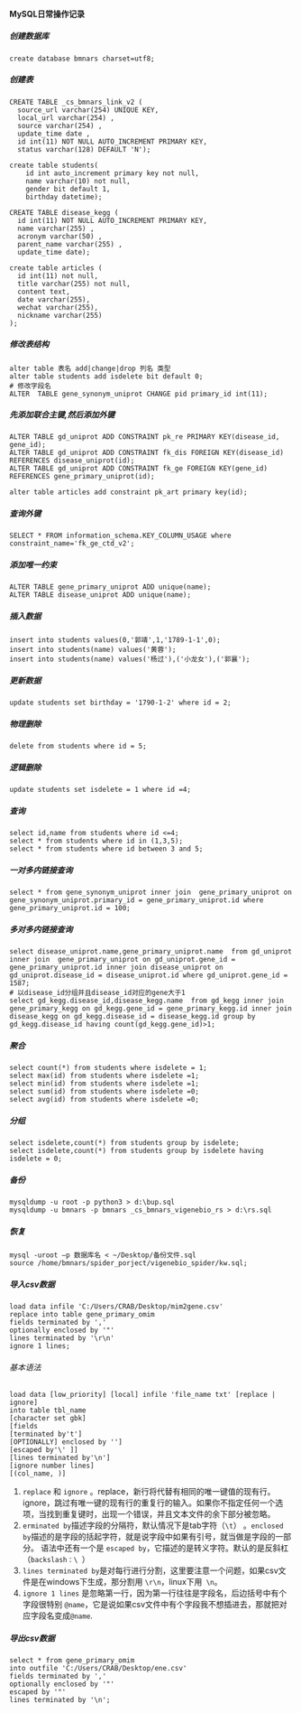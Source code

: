 #### MySQL日常操作记录


##### 创建数据库
```
create database bmnars charset=utf8;
```
##### 创建表
```
CREATE TABLE _cs_bmnars_link_v2 (
  source_url varchar(254) UNIQUE KEY,
  local_url varchar(254) ,
  source varchar(254) ,
  update_time date ,
  id int(11) NOT NULL AUTO_INCREMENT PRIMARY KEY,
  status varchar(128) DEFAULT 'N');

create table students(
    id int auto_increment primary key not null,
    name varchar(10) not null,
    gender bit default 1,
    birthday datetime);

CREATE TABLE disease_kegg (
  id int(11) NOT NULL AUTO_INCREMENT PRIMARY KEY,
  name varchar(255) ,
  acronym varchar(50) ,
  parent_name varchar(255) ,
  update_time date);

create table articles (
  id int(11) not null,
  title varchar(255) not null,
  content text,
  date varchar(255),
  wechat varchar(255),
  nickname varchar(255)
);
```    
##### 修改表结构
```
alter table 表名 add|change|drop 列名 类型
alter table students add isdelete bit default 0;
# 修改字段名
ALTER  TABLE gene_synonym_uniprot CHANGE pid primary_id int(11);
```
##### 先添加联合主键,然后添加外键
```
ALTER TABLE gd_uniprot ADD CONSTRAINT pk_re PRIMARY KEY(disease_id, gene_id);
ALTER TABLE gd_uniprot ADD CONSTRAINT fk_dis FOREIGN KEY(disease_id) REFERENCES disease_uniprot(id);
ALTER TABLE gd_uniprot ADD CONSTRAINT fk_ge FOREIGN KEY(gene_id) REFERENCES gene_primary_uniprot(id);

alter table articles add constraint pk_art primary key(id);
```
##### 查询外键
```
SELECT * FROM information_schema.KEY_COLUMN_USAGE where constraint_name='fk_ge_ctd_v2';
```
##### 添加唯一约束
```
ALTER TABLE gene_primary_uniprot ADD unique(name);
ALTER TABLE disease_uniprot ADD unique(name);
```
##### 插入数据
```
insert into students values(0,'郭靖',1,'1789-1-1',0);
insert into students(name) values('黄蓉');
insert into students(name) values('杨过'),('小龙女'),('郭襄');
```
##### 更新数据
```
update students set birthday = '1790-1-2' where id = 2;
```
##### 物理删除
```
delete from students where id = 5;
```
##### 逻辑删除
```
update students set isdelete = 1 where id =4;
```
##### 查询
```
select id,name from students where id <=4;
select * from students where id in (1,3,5);
select * from students where id between 3 and 5;
```
##### 一对多内链接查询
```
select * from gene_synonym_uniprot inner join  gene_primary_uniprot on gene_synonym_uniprot.primary_id = gene_primary_uniprot.id where gene_primary_uniprot.id = 100;
```
##### 多对多内链接查询
```
select disease_uniprot.name,gene_primary_uniprot.name  from gd_uniprot inner join  gene_primary_uniprot on gd_uniprot.gene_id = gene_primary_uniprot.id inner join disease_uniprot on gd_uniprot.disease_id = disease_uniprot.id where gd_uniprot.gene_id = 1587;
# 以disease_id分组并且disease_id对应的gene大于1
select gd_kegg.disease_id,disease_kegg.name  from gd_kegg inner join  gene_primary_kegg on gd_kegg.gene_id = gene_primary_kegg.id inner join disease_kegg on gd_kegg.disease_id = disease_kegg.id group by gd_kegg.disease_id having count(gd_kegg.gene_id)>1;
```
##### 聚合
```
select count(*) from students where isdelete = 1;
select max(id) from students where isdelete =1;
select min(id) from students where isdelete =1;
select sum(id) from students where isdelete =0;
select avg(id) from students where isdelete =0;
```
##### 分组
```
select isdelete,count(*) from students group by isdelete;
select isdelete,count(*) from students group by isdelete having isdelete = 0;
```

##### 备份
```
mysqldump -u root -p python3 > d:\bup.sql
mysqldump -u bmnars -p bmnars _cs_bmnars_vigenebio_rs > d:\rs.sql
```
##### 恢复
```
mysql -uroot –p 数据库名 < ~/Desktop/备份文件.sql
source /home/bmnars/spider_porject/vigenebio_spider/kw.sql;
```
##### 导入csv数据
```
load data infile 'C:/Users/CRAB/Desktop/mim2gene.csv' 
replace into table gene_primary_omim           
fields terminated by ',' 
optionally enclosed by '"' 
lines terminated by '\r\n' 
ignore 1 lines;
```
###### 基本语法
```
load data [low_priority] [local] infile 'file_name txt' [replace | ignore]
into table tbl_name
[character set gbk]
[fields
[terminated by't']
[OPTIONALLY] enclosed by '']
[escaped by'\' ]]
[lines terminated by'\n']
[ignore number lines]
[(col_name, )]
```
1. `replace` 和 `ignore` 。replace，新行将代替有相同的唯一键值的现有行。ignore，跳过有唯一键的现有行的重复行的输入。如果你不指定任何一个选项，当找到重复键时，出现一个错误，并且文本文件的余下部分被忽略。
2.  `erminated by`描述字段的分隔符，默认情况下是tab字符（`\t`） 。`enclosed by`描述的是字段的括起字符，就是说字段中如果有引号，就当做是字段的一部分。 语法中还有一个是 `escaped by`，它描述的是转义字符。默认的是反斜杠（`backslash：\ `）
3. `lines terminated by`是对每行进行分割，这里要注意一个问题，如果csv文件是在windows下生成，那分割用 `\r\n`，linux下用` \n`。
4. `ignore 1 lines` 是忽略第一行，因为第一行往往是字段名，后边括号中有个字段很特别 `@name`，它是说如果csv文件中有个字段我不想插进去，那就把对应字段名变成`@name`.

##### 导出csv数据
```
select * from gene_primary_omim
into outfile 'C:/Users/CRAB/Desktop/ene.csv'
fields terminated by ','
optionally enclosed by '"'
escaped by '"'
lines terminated by '\n';
```